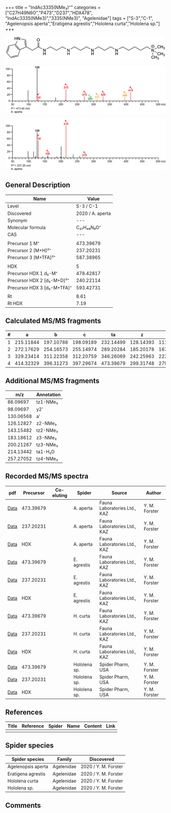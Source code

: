 +++
title = "IndAc3335(NMe₃)⁺"
categories = ["C27H49N6O","P473","D237","HDX478",
"IndAc3335(NMe3)","3335(NMe3)",
"Agelenidae"]
tags = ["S-3","C-1",
"Agelenopsis aperta","Eratigena agrestis","Hololena curta","Hololena sp."]
+++

![](/img/IndAc3335(NMe3).png)

![](/img_MSMS/473_IndAc3335(NMe3)_Aa.png?classes=border)

![](/img_MSMS/473_IndAc3335(NMe3)_Aa_2.png?classes=border)

## General Description

| Name                        | Value            |
|-----------------------------|------------------|
| Level                       | S-3 / C-1        |
| Discovered                  | 2020 / A. aperta |
| Synonym                     | ---              |
| Molecular formula           | C₂₇H₄₉N₆O⁺       |
| CAS                         | ---              |
|                             |                  |
| Precursor 1  M⁺             | 473.39679        |
| Precursor 2 [M+H]²⁺         | 237.20231        |
| Precursor 3 [M+TFA]²⁺       | 587.38965        |
|                             |                  |
| HDX                         | 5                |
| Precursor HDX 1  d₅-M⁺      | 478.42817        |
| Precursor HDX 2 [d₅-M+D]²⁺  | 240.22114        |
| Precursor HDX 3 [d₅-M+TFA]⁺ | 593.42731        |
|                             |                  |
| Rt                          | 8.61             |
| Rt HDX                      | 7.19             |

## Calculated MS/MS fragments

| # | a         | b         | c         | ta        | z         | y         | tz        |
|---|-----------|-----------|-----------|-----------|-----------|-----------|-----------|
| 1 | 215.11844 | 197.10788 | 198.09189 | 232.14499 | 128.14393 | 111.11738 | 146.17830 |
| 2 | 272.17629 | 254.16573 | 255.14974 | 289.20284 | 185.20178 | 167.16740 | 203.23615 |
| 3 | 329.23414 | 311.22358 | 312.20759 | 346.26069 | 242.25963 | 223.21743 | 260.29400 |
| 4 | 414.32329 | 396.31273 | 397.29674 | 473.39679 | 299.31748 | 279.26745 | 317.35185 |

## Additional MS/MS fragments

| m/z       | Annotation |
|-----------|------------|
| 86.09697  | tz1-NMe₃   |
| 98.09697  | y2'        |
| 130.06568 | a'         |
| 126.12827 | z2-NMe₃    |
| 143.15482 | tz2-NMe₃   |
| 183.18612 | z3-NMe₃    |
| 200.21267 | tz3-NMe₃   |
| 214.13442 | ta1-H₂O    |
| 257.27052 | tz4-NMe₃   |

## Recorded MS/MS spectra

| pdf                                                  | Precursor | Co-eluting | Spider    | Source                       | Author        |
|------------------------------------------------------|-----------|------------|-----------|------------------------------|---------------|
| [Data](/pdf/A-aperta/473_IndAc3335(NMe3)_Aa.pdf)     | 473.39679 |            | A. aperta | Fauna Laboratories Ltd., KAZ | Y. M. Forster |
| [Data](/pdf/A-aperta/473_IndAc3335(NMe3)_Aa_2.pdf)   | 237.20231 |            | A. aperta | Fauna Laboratories Ltd., KAZ | Y. M. Forster |
| [Data](/pdf/A-aperta/473_IndAc3335(NMe3)_Aa_HDX.pdf) | HDX       |            | A. aperta | Fauna Laboratories Ltd., KAZ | Y. M. Forster |
| [Data](/pdf/E-agrestis/473_IndAc3335(NMe3)_Ea.pdf) | 473.39679 |            | E. agrestis | Fauna Laboratories Ltd., KAZ | Y. M. Forster |
| [Data](/pdf/E-agrestis/473_IndAc3335(NMe3)_Ea_2.pdf) | 237.20231 |            | E. agrestis | Fauna Laboratories Ltd., KAZ | Y. M. Forster |
| [Data](/pdf/E-agrestis/473_IndAc3335(NMe3)_Ea_HDX.pdf) | HDX |            | E. agrestis | Fauna Laboratories Ltd., KAZ | Y. M. Forster |
| [Data](/pdf/H-curta/473_IndAc3335(NMe3)_Hc.pdf) | 473.39679 |           | H. curta | Fauna Laboratories Ltd., KAZ | Y. M. Forster |
| [Data](/pdf/H-curta/473_IndAc3335(NMe3)_Hc_2.pdf) | 237.20231 |           | H. curta | Fauna Laboratories Ltd., KAZ | Y. M. Forster |
| [Data](/pdf/H-curta/473_IndAc3335(NMe3)_Hc_HDX.pdf) | HDX |           | H. curta | Fauna Laboratories Ltd., KAZ | Y. M. Forster |
| [Data](/pdf/Hololena-sp/473_IndAc3335(NMe3)_Ho-sp.pdf) | 473.39679 |           | Hololena sp. | Spider Pharm, USA | Y. M. Forster |
| [Data](/pdf/Hololena-sp/473_IndAc3335(NMe3)_Ho-sp_2.pdf) | 237.20231 |           | Hololena sp. | Spider Pharm, USA | Y. M. Forster |
| [Data](/pdf/Hololena-sp/473_IndAc3335(NMe3)_Ho-sp_HDX.pdf) | HDX |           | Hololena sp. | Spider Pharm, USA | Y. M. Forster |

## References

| Title     | Reference   | Spider    | Name   | Content  | Link |
|-----------|-------------|-----------|--------|----------|-----|
|           |             |           |        |          |     |

## Spider species

| Spider species     | Family     | Discovered           |
|--------------------|------------|----------------------|
| Agelenopsis aperta | Agelenidae | 2020 / Y. M. Forster |
| Eratigena agrestis | Agelenidae | 2020 / Y. M. Forster |
| Hololena curta | Agelenidae | 2020 / Y. M. Forster |
| Hololena sp. | Agelenidae | 2020 / Y. M. Forster |

## Comments